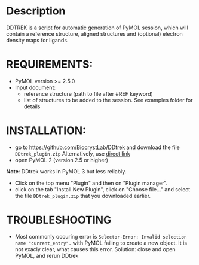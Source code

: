 # Description
DDTREK is a script for automatic generation of PyMOL session, which will 
contain a reference structure, aligned structures 
and (optional) electron density maps for ligands.
# REQUIREMENTS:
- PyMOL version >= 2.5.0
- Input document:
    - reference structure (path to file after #REF keyword)
    - list of structures to be added to the session.
    See examples folder for details

# INSTALLATION:
- go to https://github.com/BiocrystLab/DDtrek and download the file `DDtrek_plugin.zip`
    Alternatively, use [direct link](https://raw.githubusercontent.com/BiocrystLab/DDtrek/main/ddtrek.zip)
- open PyMOL 2 (version 2.5 or higher)

 **Note**: DDtrek works in PyMOL 3 but less reliably.

- Click on the top menu "Plugin" and then on "Plugin manager".
- click on the tab "Install New Plugin", click on "Choose file..." and select the file `DDtrek_plugin.zip` that you downloaded earlier.


# TROUBLESHOOTING
- Most commonly occuring error is `Selector-Error: Invalid selection name "current_entry".` with PyMOL failing to create a new object. It is not exacly clear, what causes this error. Solution: close and open PyMOL, and rerun DDtrek
